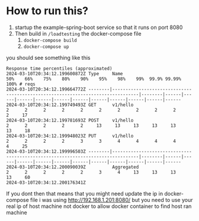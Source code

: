 # How to run this?


1. startup the example-spring-boot service so that it runs on port 8080
2. Then build in `/loadtesting` the docker-compose file
   1. `docker-compose build`
   2. `docker-compose up`

you should see something like this

```
Response time percentiles (approximated)
2024-03-10T20:34:12.199600872Z Type     Name                                                                                  50%    66%    75%    80%    90%    95%    98%    99%  99.9% 99.99%   100% # reqs
2024-03-10T20:34:12.199664772Z --------|--------------------------------------------------------------------------------|--------|------|------|------|------|------|------|------|------|------|------|------
2024-03-10T20:34:12.199749493Z GET      v1/hello                                                                                2      2      2      2      2      2      2      2      2      2      2     17
2024-03-10T20:34:12.199781693Z POST     v1/hello                                                                                2      2      2      2      2     13     13     13     13     13     13     18
2024-03-10T20:34:12.199948023Z PUT      v1/hello                                                                                2      2      2      2      3      3      4      4      4      4      4     25
2024-03-10T20:34:12.199996503Z --------|--------------------------------------------------------------------------------|--------|------|------|------|------|------|------|------|------|------|------|------
2024-03-10T20:34:12.200090039Z          Aggregated                                                                              2      2      2      2      2      3      4     13     13     13     13     60
2024-03-10T20:34:12.200176341Z 

```

If you dont then that means that you might need update the ip in docker-compose file i was using http://192.168.1.201:8080/ but 
you need to use your real ip of host machine not docker to allow docker container to find host ran machine